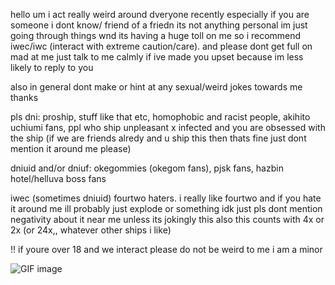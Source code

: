 hello um i act really weird around dveryone recently especially if you are someone i dont know/ friend of a friedn its not anything personal im just going through things wnd its having a huge toll on me so i recommend iwec/iwc (interact with extreme caution/care). and please dont get full on mad at me just talk to me calmly if ive made you upset because im less likely to reply to you

also in general dont make or hint at any sexual/weird jokes towards me thanks

pls dni:
proship, stuff like that etc,
homophobic and racist people,
akihito uchiumi fans,
ppl who ship unpleasant x infected and you are obsessed with the ship (if we are friends alredy and u ship this then thats fine just dont mention it around me please)

dniuid and/or dniuf: 
okegommies (okegom fans),
pjsk fans,
hazbin hotel/helluva boss fans

iwec (sometimes dniuid) fourtwo haters. i really like fourtwo and if you hate it around me ill probably just explode or something idk just pls dont mention negativity about it near me unless its jokingly
this also this counts with 4x or 2x (or 24x,, whatever other ships i like)

!! if youre over 18 and we interact please do not be weird to me i am a minor



![GIF image](https://github.com/user-attachments/assets/509dc296-2d89-4978-af2d-b028ef537faa)
